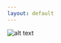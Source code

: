 ```yaml
---
layout: default
---
```


![alt text](https://m1sn1k.github.io/blog/Hack-Gitlab-CI-and-Company-Compromised-in-next-stage/title.jpg)
